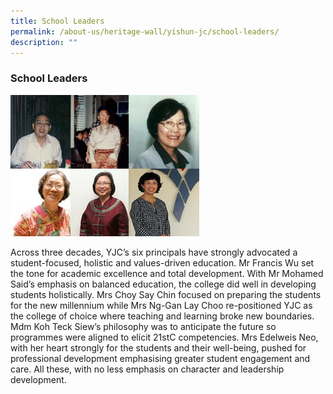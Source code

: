 ```yaml
---
title: School Leaders
permalink: /about-us/heritage-wall/yishun-jc/school-leaders/
description: ""
---
```

### **School Leaders**

<img src="/images/yishunjc11.jpg" style="width:60%;">

Across three decades, YJC’s six principals have strongly advocated a student-focused, holistic and values-driven education. Mr Francis Wu set the tone for academic excellence and total development. With Mr Mohamed Said’s emphasis on balanced education, the college did well in developing students holistically. Mrs Choy Say Chin focused on preparing the students for the new millennium while Mrs Ng-Gan Lay Choo re-positioned YJC as the college of choice where teaching and learning broke new boundaries. Mdm Koh Teck Siew’s philosophy was to anticipate the future so programmes were aligned to elicit 21stC competencies. Mrs Edelweis Neo, with her heart strongly for the students and their well-being, pushed for professional development emphasising greater student engagement and care. All these, with no less emphasis on character and leadership development.